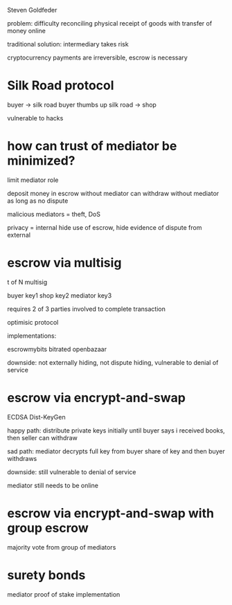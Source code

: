 Steven Goldfeder

problem: difficulty reconciling physical receipt of goods with transfer of money online

traditional solution: intermediary takes risk

cryptocurrency payments are irreversible, escrow is necessary

Silk Road protocol
==========

buyer -> silk road
buyer thumbs up
silk road -> shop

vulnerable to hacks

how can trust of mediator be minimized?
============

limit mediator role

deposit money in escrow without mediator
can withdraw without mediator as long as no dispute

malicious mediators = theft, DoS

privacy = internal hide use of escrow, hide evidence of dispute from external

escrow via multisig
============

t of N multisig

buyer key1
shop key2
mediator key3

requires 2 of 3 parties involved to complete transaction

optimisic protocol

implementations:

escrowmybits
bitrated
openbazaar

downside: not externally hiding, not dispute hiding, vulnerable to denial of service

escrow via encrypt-and-swap
==============

ECDSA Dist-KeyGen

happy path: distribute private keys initially until buyer says i received books, then seller can withdraw

sad path: mediator decrypts full key from buyer share of key and then buyer withdraws

downside: still vulnerable to denial of service

mediator still needs to be online

escrow via encrypt-and-swap with group escrow
===============

majority vote from group of mediators

surety bonds
==========

mediator proof of stake implementation


